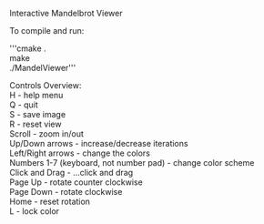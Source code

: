 Interactive Mandelbrot Viewer  
  
  
To compile and run:  
  
'''cmake .  
make  
./MandelViewer'''  
  
  
Controls Overview:  
H - help menu  
Q - quit  
S - save image  
R - reset view  
Scroll - zoom in/out  
Up/Down arrows - increase/decrease iterations  
Left/Right arrows - change the colors  
Numbers 1-7 (keyboard, not number pad) - change color scheme  
Click and Drag - ...click and drag  
Page Up - rotate counter clockwise  
Page Down - rotate clockwise  
Home - reset rotation  
L - lock color   
